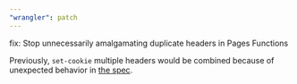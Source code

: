```yaml
---
"wrangler": patch
---
```


fix: Stop unnecessarily amalgamating duplicate headers in Pages Functions

Previously, `set-cookie` multiple headers would be combined because of unexpected behavior in [the spec](https://github.com/whatwg/fetch/pull/1346).
